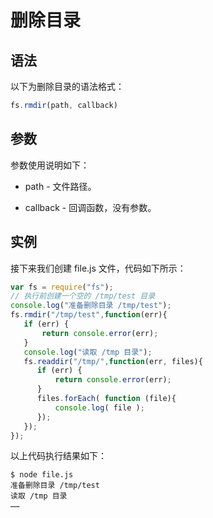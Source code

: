 # 删除目录

## 语法

以下为删除目录的语法格式：

```js
fs.rmdir(path, callback)
```

## 参数

参数使用说明如下：

* path - 文件路径。

* callback - 回调函数，没有参数。

## 实例

接下来我们创建 file.js 文件，代码如下所示：

```js
var fs = require("fs");
// 执行前创建一个空的 /tmp/test 目录
console.log("准备删除目录 /tmp/test");
fs.rmdir("/tmp/test",function(err){
   if (err) {
       return console.error(err);
   }
   console.log("读取 /tmp 目录");
   fs.readdir("/tmp/",function(err, files){
      if (err) {
          return console.error(err);
      }
      files.forEach( function (file){
          console.log( file );
      });
   });
});
```

以上代码执行结果如下：

```shell
$ node file.js 
准备删除目录 /tmp/test
读取 /tmp 目录
……
```
